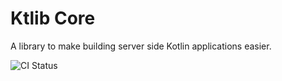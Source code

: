# Ktlib Core

A library to make building server side Kotlin applications easier.

![CI Status](https://github.com/aaronfreeman/ktlib/actions/workflows/ci.yml/badge.svg)
